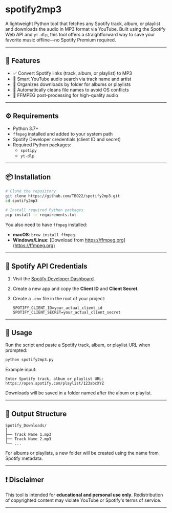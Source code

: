 # spotify2mp3

A lightweight Python tool that fetches any Spotify track, album, or playlist and downloads the audio in MP3 format via YouTube. Built using the Spotify Web API and `yt-dlp`, this tool offers a straightforward way to save your favorite music offline—no Spotify Premium required.

---

## 🎯 Features

- ✅ Convert Spotify links (track, album, or playlist) to MP3  
- 🔎 Smart YouTube audio search via track name and artist  
- 💽 Organizes downloads by folder for albums or playlists  
- 🧼 Automatically cleans file names to avoid OS conflicts  
- 🔧 FFMPEG post-processing for high-quality audio  

---

## ⚙️ Requirements

- Python 3.7+
- `ffmpeg` installed and added to your system path
- Spotify Developer credentials (client ID and secret)
- Required Python packages:
  - `spotipy`
  - `yt-dlp`

---

## 📦 Installation

```bash
# Clone the repository
git clone https://github.com/TBO22/spotify2mp3.git
cd spotify2mp3

# Install required Python packages
pip install -r requirements.txt
```

You also need to have `ffmpeg` installed:

- **macOS**: `brew install ffmpeg`
- **Windows/Linux**: [Download from https://ffmpeg.org](https://ffmpeg.org)

---

## 🔐 Spotify API Credentials

1. Visit the [Spotify Developer Dashboard](https://developer.spotify.com/dashboard).
2. Create a new app and copy the **Client ID** and **Client Secret**.
3. Create a `.env` file in the root of your project:

    ```env
    SPOTIFY_CLIENT_ID=your_actual_client_id
    SPOTIFY_CLIENT_SECRET=your_actual_client_secret
    ```

---

## 🚀 Usage

Run the script and paste a Spotify track, album, or playlist URL when prompted:

```bash
python spotify2mp3.py
```

Example input:

```
Enter Spotify track, album or playlist URL: https://open.spotify.com/playlist/123abcXYZ
```

Downloads will be saved in a folder named after the album or playlist.

---

## 📁 Output Structure

```
Spotify_Downloads/
│
├── Track Name 1.mp3
├── Track Name 2.mp3
└── ...
```

For albums or playlists, a new folder will be created using the name from Spotify metadata.

---

## ❗ Disclaimer

This tool is intended for **educational and personal use only**. Redistribution of copyrighted content
may violate YouTube or Spotify's terms of service.

---
